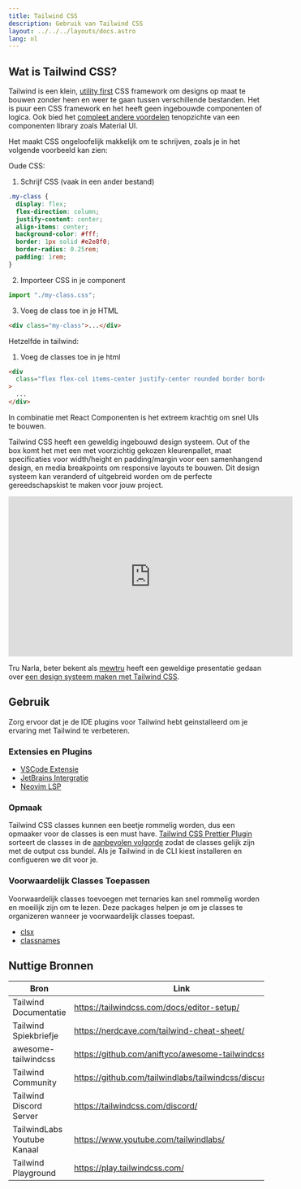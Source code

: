 ```yaml
---
title: Tailwind CSS
description: Gebruik van Tailwind CSS
layout: ../../../layouts/docs.astro
lang: nl
---
```


## Wat is Tailwind CSS?

Tailwind is een klein, [utility first](https://tailwindcss.com/docs/utility-first) CSS framework om designs op maat te bouwen zonder heen en weer te gaan tussen verschillende bestanden. Het is puur een CSS framework en het heeft geen ingebouwde componenten of logica. Ook bied het [compleet andere voordelen](https://www.youtube.com/watch?v=CQuTF-bkOgc) tenopzichte van een componenten library zoals Material UI.

Het maakt CSS ongeloofelijk makkelijk om te schrijven, zoals je in het volgende voorbeeld kan zien:

Oude CSS:

1. Schrijf CSS (vaak in een ander bestand)

```css
.my-class {
  display: flex;
  flex-direction: column;
  justify-content: center;
  align-items: center;
  background-color: #fff;
  border: 1px solid #e2e8f0;
  border-radius: 0.25rem;
  padding: 1rem;
}
```

2. Importeer CSS in je component

```jsx
import "./my-class.css";
```

3. Voeg de class toe in je HTML

```html
<div class="my-class">...</div>
```

Hetzelfde in tailwind:

1. Voeg de classes toe in je html

```html
<div
  class="flex flex-col items-center justify-center rounded border border-gray-200 bg-white p-4"
>
  ...
</div>
```

In combinatie met React Componenten is het extreem krachtig om snel UIs te bouwen.

Tailwind CSS heeft een geweldig ingebouwd design systeem. Out of the box komt het met een met voorzichtig gekozen kleurenpallet, maat specificaties voor width/height en padding/margin voor een samenhangend design, en media breakpoints om responsive layouts te bouwen. Dit design systeem kan veranderd of uitgebreid worden om de perfecte gereedschapskist te maken voor jouw project.

<div class="embed">
<iframe width="560" height="315" src="https://www.youtube.com/embed/T-Zv73yZ_QI" title="YouTube video player" frameborder="0" allow="accelerometer; autoplay; clipboard-write; encrypted-media; gyroscope; picture-in-picture" allowfullscreen></iframe>
</div>

Tru Narla, beter bekent als [mewtru](https://twitter.com/trunarla) heeft een geweldige presentatie gedaan over [een design systeem maken met Tailwind CSS](https://www.youtube.com/watch?v=T-Zv73yZ_QI).

## Gebruik

Zorg ervoor dat je de IDE plugins voor Tailwind hebt geinstalleerd om je ervaring met Tailwind te verbeteren.

### Extensies en Plugins

- [VSCode Extensie](https://marketplace.visualstudio.com/items?itemName=bradlc.vscode-tailwindcss)
- [JetBrains Intergratie](https://www.jetbrains.com/help/webstorm/tailwind-css.html#ws_css_tailwind_install)
- [Neovim LSP](https://github.com/neovim/nvim-lspconfig/blob/master/doc/server_configurations.md#tailwindcss)

### Opmaak

Tailwind CSS classes kunnen een beetje rommelig worden, dus een opmaaker voor de classes is een must have. [Tailwind CSS Prettier Plugin](https://github.com/tailwindlabs/prettier-plugin-tailwindcss) sorteert de classes in de [aanbevolen volgorde](https://tailwindcss.com/blog/automatic-class-sorting-with-prettier#how-classes-are-sorted) zodat de classes gelijk zijn met de output css bundel. Als je Tailwind in de CLI kiest installeren en configueren we dit voor je.

### Voorwaardelijk Classes Toepassen

Voorwaardelijk classes toevoegen met ternaries kan snel rommelig worden en moeilijk zijn om te lezen. Deze packages helpen je om je classes te organizeren wanneer je voorwaardelijk classes toepast.

- [clsx](https://github.com/lukeed/clsx)
- [classnames](https://github.com/JedWatson/classnames)

## Nuttige Bronnen

| Bron                         | Link                                                     |
| ---------------------------- | -------------------------------------------------------- |
| Tailwind Documentatie        | https://tailwindcss.com/docs/editor-setup/               |
| Tailwind Spiekbriefje        | https://nerdcave.com/tailwind-cheat-sheet/               |
| awesome-tailwindcss          | https://github.com/aniftyco/awesome-tailwindcss/         |
| Tailwind Community           | https://github.com/tailwindlabs/tailwindcss/discussions/ |
| Tailwind Discord Server      | https://tailwindcss.com/discord/                         |
| TailwindLabs Youtube Kanaal  | https://www.youtube.com/tailwindlabs/                    |
| Tailwind Playground          | https://play.tailwindcss.com/                            |
